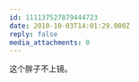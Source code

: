 ```yaml
---
id: 111137527879444723
date: 2010-10-03T14:01:29.000Z
reply: false
media_attachments: 0
---
```


这个胖子不上镜。

